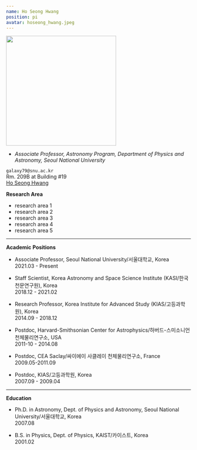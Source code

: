 ```yaml
---
name: Ho Seong Hwang
position: pi
avatar: hoseong_hwang.jpeg
---
```


<img width="300" src="{{site.baseurl}}/images/people/{{page.avatar}}" data-action="zoom">

- _Associate Professor, Astronomy Program, Department of Physics and Astronomy,  Seoul National University_<br>

<i class="fa fa-envelope-o"></i> `galaxy79@snu.ac.kr`<br>
<i class="fa fa-building"></i> Rm. 209B at Building #19 <br> 
<i class="fa fa-bar-chart"></i> [Ho Seong Hwang](https://pesa11.github.io)

**Research Area**<br>
* research area 1<br>
* research area 2<br>
* research area 3<br>
* research area 4<br>
* research area 5<br>

<hr> 

**Academic Positions**<br>
* Associate Professor, Seoul National University/서울대학교, Korea<br>
  2021.03 - Present

* Staff Scientist, Korea Astronomy and Space Science Institute (KASI/한국천문연구원), Korea<br>
  2018.12 - 2021.02
  
* Research Professor, Korea Institute for Advanced Study (KIAS/고등과학원), Korea<br> 
  2014.09 - 2018.12

* Postdoc, Harvard-Smithsonian Center for Astrophysics/하버드-스미소니언 천체물리연구소, USA<br>
  2011-10 - 2014.08

* Postdoc, CEA Saclay/싸이에이 사클레이 천체물리연구소, France<br>
  2009.05-2011.09

* Postdoc, KIAS/고등과학원, Korea<br>
  2007.09 - 2009.04

<hr>
 
**Education**<br>
* Ph.D. in Astronomy, Dept. of Physics and Astronomy, Seoul National University/서울대학교, Korea<br>
  2007.08

* B.S. in Physics, Dept. of Physics, KAIST/카이스트, Korea<br>
  2001.02
